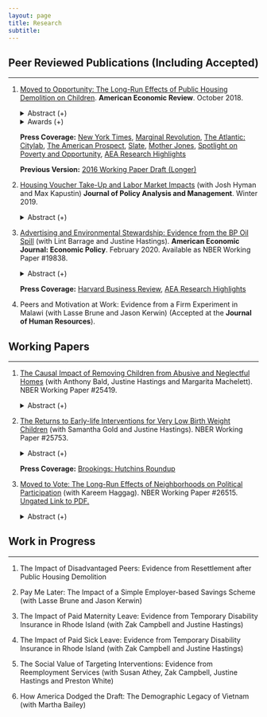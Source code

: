 ```yaml
---
layout: page
title: Research
subtitle: 
---
```


## Peer Reviewed Publications (Including Accepted)
----

1. [Moved to Opportunity: The Long-Run Effects of Public Housing Demolition on Children](https://www.aeaweb.org/articles?id=10.1257/aer.20161352). **American Economic Review**. October 2018.

   <details><summary> Abstract (+) </summary>
   
   <blockquote>
   <p align="justify"> This paper provides new evidence on the effects of moving out of disadvantaged neighborhoods on the long-run outcomes of children. I study public housing demolitions in Chicago, which forced low-income households to relocate to less disadvantaged neighborhoods using housing vouchers. Specifically, I compare young adult outcomes of displaced children to their peers who lived in nearby public housing that was not demolished. Displaced children are more likely to be employed and earn more in young adulthood. I also find that displaced children have fewer violent crime arrests. Children displaced at young ages have lower high school dropout rates.<br></p> </blockquote>   
   </details>
   
   <details><summary> Awards (+)</summary><br>
   <ul>
      <li>2017 Dorothy S. Thomas Award by the Population Association of America </li>
      <li>2017 Dissertation Prize by the Human Capital and Economic Opportunity (HCEO) Global Working Group </li>
      <li>2015 Parker Prize by the Department of Economics at University of Michigan </li>
   </ul>
   </details>   
  
   **Press Coverage:** [New York Times](http://www.nytimes.com/2016/03/27/upshot/growing-up-in-a-bad-neighborhood-does-more-harm-than-we-thought.html), [Marginal Revolution](http://marginalrevolution.com/marginalrevolution/2016/03/americas-poor-move-around-enough.html), [The Atlantic: Citylab](http://www.citylab.com/housing/2016/03/what-demolitions-of-chicagos-projects-in-1990-reveal-about-housing-vouchers/475809/), [The American Prospect](http://prospect.org/article/when-poor-move-do-they-move), [Slate](http://www.slate.com/blogs/xx_factor/2016/04/08/getting_poor_kids_out_of_poor_neighborhoods_helps_even_more_than_we_thought.html), [Mother Jones](http://www.motherjones.com/kevin-drum/2016/03/moving-kids-out-bad-neighborhoods-big-deal), [Spotlight on Poverty and Opportunity](http://spotlightonpoverty.org/spotlight-exclusives/big-benefits-moving-better-neighborhood/), [AEA Research Highlights](https://www.aeaweb.org/research/public-housing-demolition-forced-relocation-impact-employment-earnings)
   
   **Previous Version:** [2016 Working Paper Draft (Longer)](http://www.ericchyn.com/files/Chyn_Moved_to_Opportunity.pdf)

2. [Housing Voucher Take-Up and Labor Market Impacts](https://onlinelibrary.wiley.com/doi/10.1002/pam.22104) (with Josh Hyman and Max Kapustin) **Journal of Policy Analysis and Management**. Winter 2019.

   <details><summary> Abstract (+) </summary>
   <blockquote> <p align="justify"> Low participation rates in government assistance programs are a major policy concern in the United States. This paper studies take‐up of Section 8 housing vouchers, a program in which take‐up rates are quite low among interested and eligible households. We link 18,109 households in Chicago that were offered vouchers through a lottery to administrative data and study how baseline employment, earnings, public assistance, arrests, residential location, and children's academic performance predict take‐up. Our analysis finds mixed evidence of whether the most disadvantaged or distressed households face the largest barriers to program participation. We also study the causal impact of peer behavior on take‐up by exploiting idiosyncratic variation in the timing of voucher offers. We find that the probability of lease‐up increases with the number of neighbors who recently received voucher offers. Finally, we explore the policy implications of increasing housing voucher take‐up by applying reweighting methods to existing causal impact estimates of voucher receipt. This analysis suggests that greater utilization of vouchers may lead to larger reductions in labor market activity. Differences in take‐up rates across settings may be important to consider when assessing the external validity of studies identifying the effects of public assistance programs.<br></p> </blockquote>   
   </details>
   
3. [Advertising and Environmental Stewardship: Evidence from the BP Oil Spill](http://www.nber.org/papers/w19838) (with Lint Barrage and Justine Hastings). **American Economic Journal: Economic Policy**. February 2020. Available as NBER Working Paper #19838. 

   <details><summary> Abstract (+) </summary>
   
   <blockquote>
   <p align="justify"> This paper explores whether private markets can incentivize environmental stewardship. We examine the consumer response to the 2010 BP oil spill and test how BP's investment in the 2000-2008 "Beyond Petroleum" green advertising campaign affected this response. We find evidence consistent with consumer punishment: BP station margins and volumes declined by 2.9 cents per gallon and 4.2 percent, respectively, in the month after the spill. However, pre-spill advertising significantly dampened the price response, and may have reduced brand switching by BP stations. These results indicate that firms may have incentives to engage in green advertising without investments in environmental stewardship.<br></p> </blockquote>   
   </details>

   **Press Coverage:** [Harvard Business Review](https://hbr.org/2014/02/study-green-advertising-helped-bp-recover-from-the-deepwater-horizon-spill), [AEA Research Highlights](https://www.aeaweb.org/research/bp-oil-spill-advertising)
   
4. Peers and Motivation at Work: Evidence from a Firm Experiment in Malawi (with Lasse Brune and Jason Kerwin) (Accepted at the **Journal of Human Resources**).

## Working Papers
----

1. [The Causal Impact of Removing Children from Abusive and Neglectful Homes](https://www.nber.org/papers/w25419) (with Anthony Bald, Justine Hastings and Margarita Machelett). NBER Working Paper #25419.

   <details><summary> Abstract (+) </summary>
   <blockquote>
   <p align="justify"> 
   This paper measures impacts of removing children from families investigated for abuse or neglect. We use removal tendencies of child protection investigators as an instrument. We focus on young children investigated before age 6 and find that removal significantly increases test scores and reduces grade repetition for girls. There are no detectable impacts for boys. This pattern of results does not appear to be driven by heterogeneity in pre-removal characteristics, foster placements, or the type of schools attended after removal. The results are consistent with the hypothesis that development of abused and neglected girls is more responsive to home removal.
   <br></p> </blockquote>   
   </details>
   
2. [The Returns to Early-life Interventions for Very Low Birth Weight Children](https://www.nber.org/papers/w25753) (with Samantha Gold and Justine Hastings). NBER Working Paper #25753.

   <details><summary> Abstract (+) </summary>
   <blockquote>
   <p align="justify"> 
   We use comprehensive administrative data from Rhode Island to measure the impact of early-life interventions for low birth weight newborns on later-life outcomes. We use a regression discontinuity design based on the 1,500-gram threshold for Very Low Birth Weight (VLBW) status. We show that threshold crossing causes more intense in-hospital care, in line with prior studies. Threshold crossing also causes a 0.34 standard deviation increase in test scores in elementary and middle school, a 17.1 percentage point increase in the probability of college enrollment, and a $66,997 decrease in social program expenditures by age 14. We explore potential mechanisms driving impacts.
   <br></p> </blockquote>   
   </details>
   
   **Press Coverage:** [Brookings: Hutchins Roundup](https://www.brookings.edu/blog/up-front/2019/04/18/hutchins-roundup-early-childhood-health-investments-knowledge-diffusion-and-more/)

3. [Moved to Vote: The Long-Run Effects of Neighborhoods on Political Participation](https://www.nber.org/papers/w26515) (with Kareem Haggag). NBER Working Paper #26515. [Ungated Link to PDF.](http://www.ericchyn.com/files/Chyn_Haggag_2019_Moved_to_Vote.pdf)

   <details><summary> Abstract (+) </summary>
   <blockquote>
   <p align="justify"> 
   How does one's childhood neighborhood shape political engagement later in life? We leverage a natural experiment that moved children out of disadvantaged neighborhoods to study effects on their voting behavior more than a decade later. Using linked administrative data, we find that children who were displaced by public housing demolitions and moved using housing vouchers are 12 percent (3.3 percentage points) more likely to vote in adulthood, relative to their non-displaced peers. We argue that this result is unlikely to be driven by changes in incarceration or in their parents' outcomes, but rather by improvements in education and labor market outcomes, and perhaps by socialization. These results suggest that, in addition to reducing economic inequality, housing assistance programs that improve one's childhood neighborhood may be a useful tool in reducing inequality in political participation.
   <br></p> </blockquote>   
   </details>

## Work in Progress
----

1. The Impact of Disadvantaged Peers: Evidence from Resettlement after Public Housing Demolition 

2. Pay Me Later: The Impact of a Simple Employer-based Savings Scheme (with Lasse Brune and Jason Kerwin)

3. The Impact of Paid Maternity Leave: Evidence from Temporary Disability Insurance in Rhode Island (with Zak Campbell and Justine Hastings)

4. The Impact of Paid Sick Leave: Evidence from Temporary Disability Insurance in Rhode Island (with Zak Campbell and Justine Hastings)

5. The Social Value of Targeting Interventions: Evidence from Reemployment Services (with Susan Athey, Zak Campbell, Justine Hastings and Preston White)

6. How America Dodged the Draft: The Demographic Legacy of Vietnam (with Martha Bailey)
